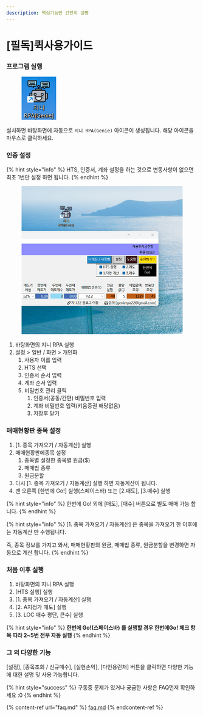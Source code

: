 ```yaml
---
description: 핵심기능만 간단히 설명
---
```


# \[필독]퀵사용가이드

### 프로그램 실행

<figure><img src=".gitbook/assets/image (1) (1) (1) (1) (1) (1) (1).png" alt=""><figcaption></figcaption></figure>

설치하면 바탕화면에 자동으로 `지니 RPA(Genie)` 아이콘이 생성됩니다. 해당 아이콘을 마우스로 클릭하세요.

### 인증 설정

{% hint style="info" %}
HTS, 인증서, 계좌 설정을 하는 것으로 변동사항이 없으면 최초 1번만 설정 하면 됩니다.
{% endhint %}

<figure><img src=".gitbook/assets/password.gif" alt="" width="563"><figcaption></figcaption></figure>

1. 바탕화면의 지니 RPA 실행
2. 설정 > 일반 / 화면 > 개인화
   1. 사용자 이름 입력
   2. HTS 선택
   3. 인증서 순서 입력
   4. 계좌 순서 입력
   5. 비밀번호 관리 클릭
      1. 인증서(공동/간편) 비밀번호 입력
      2. 계좌 비밀번호 입력(키움증권 해당없음)
      3. 저장후 닫기

### 매매현황판 종목 설정

1. \[1. 종목 가져오기 / 자동계산] 실행
2. 매매현황판에종목 설정
   1. 종목별 설정한 종목별 원금($)
   2. 매매법 종류
   3. 원금분할
3. 다시 \[1. 종목 가져오기 / 자동계산] 실행 하면 자동계산이 됩니다.
4. 맨 오른쪽 \[한번에 Go!] 실행(스페이스바) 또는 \[2.매도], \[3.매수] 실행

{% hint style="info" %}
한번에 Go! 외에 \[매도], \[매수] 버튼으로 별도 매매 가능 합니다.
{% endhint %}

{% hint style="info" %}
\[1. 종목 가져오기 / 자동계산] 은 종목을 가져오기 한 이후에는 자동계산 만 수행됩니다.

즉, 종목 정보를 가지고 와서, 매매현황판의 원금, 매매법 종류, 원금분할을 변경하면 자동으로 계산 합니다.
{% endhint %}

### 처음 이후 실행

1. 바탕화면의 지니 RPA 실행
2. \[HTS 실행] 실행
3. \[1. 종목 가져오기 / 자동계산] 실행
4. \[2. A지정가 매도] 실행
5. \[3. LOC 매수 평단, 큰수] 실행

{% hint style="info" %}
**한번에 Go!(스페이스바) 를 실행할 경우 한번에Go! 체크 항목 따라 2\~5번 전부 자동 실행**
{% endhint %}

### 그 외 다양한 기능

\[설정], \[종목조회 / 신규매수], \[실현손익], \[다인용런처] 버튼을 클릭하면 다양한 기능에 대한 설명 및 사용 가능합니다.

{% hint style="success" %}
구동중 문제가 있거나 궁금한 사항은 FAQ먼저 확인하세요 :0
{% endhint %}

{% content-ref url="faq.md" %}
[faq.md](faq.md)
{% endcontent-ref %}
